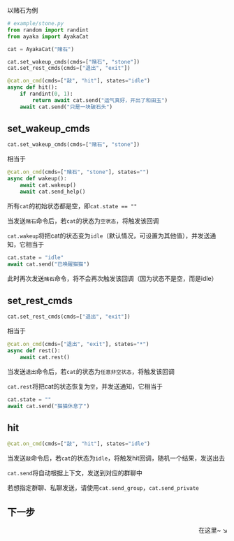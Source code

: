 以赌石为例

```py
# example/stone.py
from random import randint
from ayaka import AyakaCat

cat = AyakaCat("赌石")

cat.set_wakeup_cmds(cmds=["赌石", "stone"])
cat.set_rest_cmds(cmds=["退出", "exit"])

@cat.on_cmd(cmds=["敲", "hit"], states="idle")
async def hit():
    if randint(0, 1):
        return await cat.send("运气真好，开出了和田玉")
    await cat.send("只是一块破石头")
```
## set_wakeup_cmds

```py
cat.set_wakeup_cmds(cmds=["赌石", "stone"])
```

相当于

```py
@cat.on_cmd(cmds=["赌石", "stone"], states="")
async def wakeup():
    await cat.wakeup()
    await cat.send_help()
```

所有`cat`的初始状态都是空，即`cat.state == ""`

当发送`赌石`命令后，若`cat`的状态为`空状态`，将触发该回调

`cat.wakeup`将把cat的状态变为`idle`（默认情况，可设置为其他值），并发送通知，它相当于

```py
cat.state = "idle"
await cat.send("已唤醒猫猫")
```

此时再次发送`赌石`命令，将不会再次触发该回调（因为状态不是空，而是idle）

## set_rest_cmds

```py
cat.set_rest_cmds(cmds=["退出", "exit"])
```

相当于

```py
@cat.on_cmd(cmds=["退出", "exit"], states="*")
async def rest():
    await cat.rest()
```

当发送`退出`命令后，若`cat`的状态为`任意非空状态`，将触发该回调

`cat.rest`将把cat的状态恢复为`空`，并发送通知，它相当于

```py
cat.state = ""
await cat.send("猫猫休息了")
```

## hit

```py
@cat.on_cmd(cmds=["敲", "hit"], states="idle")
```

当发送`敲`命令后，若`cat`的状态为`idle`，将触发hit回调，随机一个结果，发送出去

`cat.send`将自动根据上下文，发送到对应的群聊中

若想指定群聊、私聊发送，请使用`cat.send_group`，`cat.send_private`

## 下一步

<div align="right">
    在这里~ ↘
</div>
